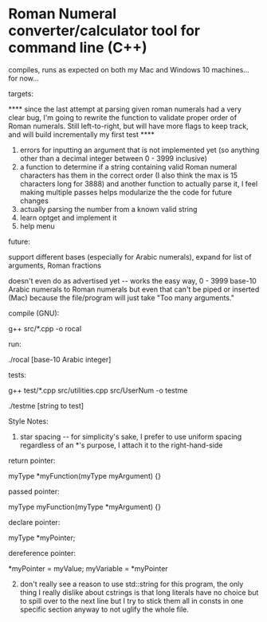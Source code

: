 # Roman Numeral converter/calculator tool for command line (C++)

compiles, runs as expected on both my Mac and Windows 10 machines... for now...

targets:

**** since the last attempt at parsing given roman numerals had a very clear bug, I'm going to  rewrite the function to validate proper order of Roman numerals. Still left-to-right, but will have more flags to keep track, and will build incrementally my first test ****

1. errors for inputting an argument that is not implemented yet (so anything other than a decimal integer between 0 - 3999 inclusive)
2. a function to determine if a string containing valid Roman numeral characters has them in the correct order (I also think the max is 15 characters long for 3888) and another function to actually parse it, I feel making multiple passes helps modularize the the code for future changes
3. actually parsing the number from a known valid string
4. learn optget and implement it
5. help menu

future:

support different bases (especially for Arabic numerals), expand for list of arguments, Roman fractions


doesn't even do as advertised yet -- works the easy way, 0 - 3999 base-10 Arabic numerals to Roman numerals but even that can't be piped or inserted (Mac) because the file/program will just take "Too many arguments."

compile (GNU):

g++ src/*.cpp -o rocal

run:

./rocal [base-10 Arabic integer]

tests:

g++ test/*.cpp src/utilities.cpp src/UserNum -o testme

./testme [string to test]

Style Notes:

1. star spacing -- for simplicity's sake, I prefer to use uniform spacing regardless of an *'s purpose, I attach it to the right-hand-side

return pointer:

myType *myFunction(myType myArgument) {}

passed pointer:

myType myFunction(myType *myArgument) {}

declare pointer:

myType *myPointer;

dereference pointer:

*myPointer = myValue;
myVariable = *myPointer

2. don't really see a reason to use std::string for this program, the only thing I really dislike about cstrings is that long literals have no choice but to spill over to the next line but I try to stick them all in consts in one specific section anyway to not uglify the whole file.
